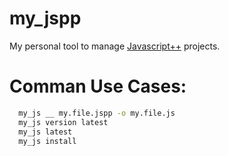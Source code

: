 
my\_jspp
========

My personal tool to manage [Javascript++](https://www.onux.com/jspp/)
projects.

Comman Use Cases:
======

```sh
  my_js __ my.file.jspp -o my.file.js
  my_js version latest
  my_js latest
  my_js install
```

